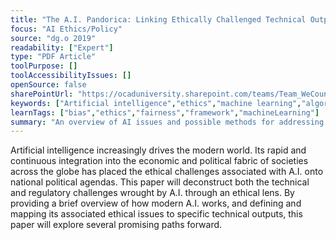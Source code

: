 ```yaml
---
title: "The A.I. Pandorica: Linking Ethically Challenged Technical Outputs to Prospective Policy Approaches"
focus: "AI Ethics/Policy"
source: "dg.o 2019"
readability: ["Expert"]
type: "PDF Article"
toolPurpose: []
toolAccessibilityIssues: []
openSource: false
sharePointUrl: "https://ocaduniversity.sharepoint.com/teams/Team_WeCount/Shared%20Documents/Resources%20and%20Tools/Literature%20(curated)/The%20A.I.%20Pandorica%20_Linking%20Ethically%20Challenged%20Technical%20Outputs%20to%20Prospective%20Policy%20Approaches.pdf"
keywords: ["Artificial intelligence","ethics","machine learning","algorithmic bias","digital government"]
learnTags: ["bias","ethics","fairness","framework","machineLearning"]
summary: "An overview of AI issues and possible methods for addressing bias, including AI audits, implementing accountability in policy, instituting Code of Ethics for AI practitioners, data transparency, diversity in the field, and ethics in higher education. "
---
```

Artificial intelligence increasingly drives the modern world. Its rapid and continuous integration into the economic and political fabric of societies across the globe has placed the ethical challenges associated with A.I. onto national political agendas. This paper will deconstruct both the technical and regulatory challenges wrought by A.I. through an ethical lens. By providing a brief overview of how modern A.I. works, and defining and mapping its associated ethical issues to specific technical outputs, this paper will explore several promising paths forward.
